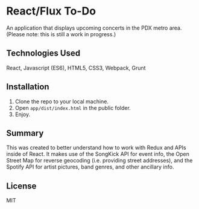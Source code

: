 # React/Flux To-Do
An application that displays upcoming concerts in the PDX metro area. (Please note: this is still a work in progress.)

## Technologies Used
React, Javascript (ES6), HTML5, CSS3, Webpack, Grunt

## Installation

1. Clone the repo to your local machine.
2. Open ```app/dist/index.html``` in the public folder.
3. Enjoy.

## Summary

This was created to better understand how to work with Redux and APIs inside of React. It makes use of the SongKick API for event info, the Open Street Map for reverse geocoding (i.e. providing street addresses), and the Spotify API for artist pictures, band genres, and other ancillary info.

## License

MIT
